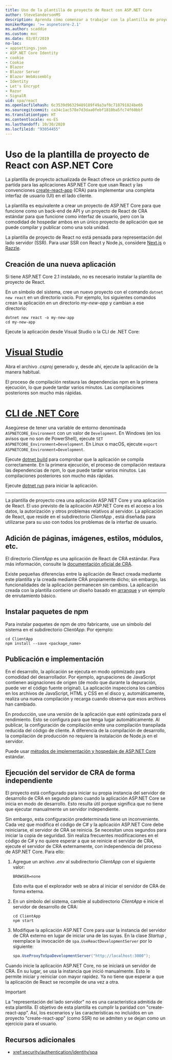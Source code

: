 ```yaml
---
title: Uso de la plantilla de proyecto de React con ASP.NET Core
author: SteveSandersonMS
description: Aprenda cómo comenzar a trabajar con la plantilla de proyecto de aplicación de página única (SPA) de ASP.NET Core para React y create-react-app.
monikerRange: '>= aspnetcore-2.1'
ms.author: scaddie
ms.custom: mvc
ms.date: 03/07/2019
no-loc:
- appsettings.json
- ASP.NET Core Identity
- cookie
- Cookie
- Blazor
- Blazor Server
- Blazor WebAssembly
- Identity
- Let's Encrypt
- Razor
- SignalR
uid: spa/react
ms.openlocfilehash: 6c3539d96329489189f49a3af0c718791824be6b
ms.sourcegitcommit: ca34c1ac578e7d3daa0febf1810ba5fc74f60bbf
ms.translationtype: HT
ms.contentlocale: es-ES
ms.lasthandoff: 10/30/2020
ms.locfileid: "93054455"
---
```

# <a name="use-the-react-project-template-with-aspnet-core"></a>Uso de la plantilla de proyecto de React con ASP.NET Core

La plantilla de proyecto actualizada de React ofrece un práctico punto de partida para las aplicaciones ASP.NET Core que usan React y las convenciones [create-react-app](https://github.com/facebookincubator/create-react-app) (CRA) para implementar una completa interfaz de usuario (UI) en el lado cliente.

La plantilla es equivalente a crear un proyecto de ASP.NET Core para que funcione como un back-end de API y un proyecto de React de CRA estándar para que funcione como interfaz de usuario, pero con la comodidad de hospedar ambos en un único proyecto de aplicación que se puede compilar y publicar como una sola unidad.

La plantilla de proyecto de React no está pensada para representación del lado servidor (SSR). Para usar SSR con React y Node.js, considere [Next.js](https://github.com/zeit/next.js/) o [Razzle](https://github.com/jaredpalmer/razzle).

## <a name="create-a-new-app"></a>Creación de una nueva aplicación

Si tiene ASP.NET Core 2.1 instalado, no es necesario instalar la plantilla de proyecto de React.

En un símbolo del sistema, cree un nuevo proyecto con el comando `dotnet new react` en un directorio vacío. Por ejemplo, los siguientes comandos crean la aplicación en un directorio *my-new-app* y cambian a ese directorio:

```dotnetcli
dotnet new react -o my-new-app
cd my-new-app
```

Ejecute la aplicación desde Visual Studio o la CLI de .NET Core:

# <a name="visual-studio"></a>[Visual Studio](#tab/visual-studio)

Abra el archivo *.csproj* generado y, desde ahí, ejecute la aplicación de la manera habitual.

El proceso de compilación restaura las dependencias npm en la primera ejecución, lo que puede tardar varios minutos. Las compilaciones posteriores son mucho más rápidas.

# <a name="net-core-cli"></a>[CLI de .NET Core](#tab/netcore-cli)

Asegúrese de tener una variable de entorno denominada `ASPNETCORE_Environment` con un valor de `Development`. En Windows (en los avisos que no son de PowerShell), ejecute `SET ASPNETCORE_Environment=Development`. En Linux o macOS, ejecute `export ASPNETCORE_Environment=Development`.

Ejecute [dotnet build](/dotnet/core/tools/dotnet-build) para comprobar que la aplicación se compila correctamente. En la primera ejecución, el proceso de compilación restaura las dependencias de npm, lo que puede tardar varios minutos. Las compilaciones posteriores son mucho más rápidas.

Ejecute [dotnet run](/dotnet/core/tools/dotnet-run) para iniciar la aplicación.

---

La plantilla de proyecto crea una aplicación ASP.NET Core y una aplicación de React. El uso previsto de la aplicación ASP.NET Core es el acceso a los datos, la autorización y otros problemas relativos al servidor. La aplicación de React, que reside en el subdirectorio *ClientApp* , está diseñada para utilizarse para su uso con todos los problemas de la interfaz de usuario.

## <a name="add-pages-images-styles-modules-etc"></a>Adición de páginas, imágenes, estilos, módulos, etc.

El directorio *ClientApp* es una aplicación de React de CRA estándar. Para más información, consulte la [documentación oficial de CRA](https://create-react-app.dev/docs/getting-started/).

Existe pequeñas diferencias entre la aplicación de React creada mediante este plantilla y la creada mediante CRA propiamente dicho; sin embargo, las funcionalidades de la aplicación permanecen sin cambios. La aplicación creada con la plantilla contiene un diseño basado en [arranque](https://getbootstrap.com/) y un ejemplo de enrutamiento básico.

## <a name="install-npm-packages"></a>Instalar paquetes de npm

Para instalar paquetes de npm de otro fabricante, use un símbolo del sistema en el subdirectorio *ClientApp*. Por ejemplo:

```console
cd ClientApp
npm install --save <package_name>
```

## <a name="publish-and-deploy"></a>Publicación e implementación

En el desarrollo, la aplicación se ejecuta en modo optimizado para comodidad del desarrollador. Por ejemplo, agrupaciones de JavaScript contienen asignaciones de origen (de modo que durante la depuración, puede ver el código fuente original). La aplicación inspecciona los cambios en los archivos de JavaScript, HTML y CSS en el disco y, automáticamente, realiza una nueva compilación y recarga cuando observa que esos archivos han cambiado.

En producción, use una versión de la aplicación que esté optimizada para el rendimiento. Esto se configura para que tenga lugar automáticamente. Al publicar, la configuración de compilación emite una compilación transpilada reducida del código de cliente. A diferencia de la compilación de desarrollo, la compilación de producción no requiere la instalación de Node.js en el servidor.

Puede usar [métodos de implementación y hospedaje de ASP.NET Core](xref:host-and-deploy/index) estándar.

## <a name="run-the-cra-server-independently"></a>Ejecución del servidor de CRA de forma independiente

El proyecto está configurado para iniciar su propia instancia del servidor de desarrollo de CRA en segundo plano cuando la aplicación ASP.NET Core se inicia en modo de desarrollo. Esto resulta útil porque significa que no tiene que ejecutar manualmente un servidor independiente.

Sin embargo, esta configuración predeterminada tiene un inconveniente. Cada vez que modifica el código de C# y la aplicación ASP.NET Core debe reiniciarse, el servidor de CRA se reinicia. Se necesitan unos segundos para iniciar la copia de seguridad. Sin realiza frecuentes modificaciones en el código de C# y no quiere esperar a que se reinicie el servidor de CRA, ejecute el servidor de CRA externamente, con independencia del proceso de ASP.NET Core. Para ello:

1. Agregue un archivo *.env* al subdirectorio *ClientApp* con el siguiente valor:

    ```
    BROWSER=none
    ```

    Esto evita que el explorador web se abra al iniciar el servidor de CRA de forma externa.

2. En un símbolo del sistema, cambie al subdirectorio *ClientApp* e inicie el servidor de desarrollo de CRA:

    ```console
    cd ClientApp
    npm start
    ```

3. Modifique la aplicación ASP.NET Core para usar la instancia del servidor de CRA externo en lugar de iniciar una de las suyas. En la clase *Startup* , reemplace la invocación de `spa.UseReactDevelopmentServer` por lo siguiente:

    ```csharp
    spa.UseProxyToSpaDevelopmentServer("http://localhost:3000");
    ```

Cuando inicie la aplicación ASP.NET Core, no se iniciará un servidor de CRA. En su lugar, se usa la instancia que inició manualmente. Esto le permite iniciar y reiniciar con mayor rapidez. Ya no tiene que esperar a que la aplicación de React se recompile de una vez a otra.

> [!IMPORTANT]
> La "representación del lado servidor" no es una característica admitida de esta plantilla. El objetivo de esta plantilla es cumplir la paridad con "create-react-app". Así, los escenarios y las características no incluidos en un proyecto "create-react-app" (como SSR) no se admiten y se dejan como un ejercicio para el usuario.

## <a name="additional-resources"></a>Recursos adicionales

* <xref:security/authentication/identity/spa>
